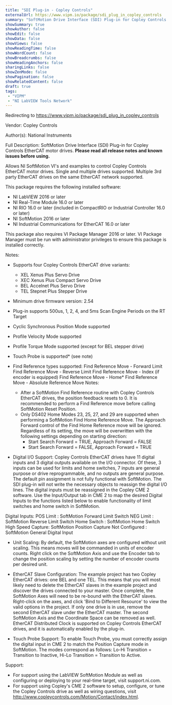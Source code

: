 ```yaml
---
title: "SDI Plug-in - Copley Controls"
externalUrl: https://www.vipm.io/package/sdi_plug_in_copley_controls
summary: "SoftMotion Drive Interface (SDI) Plug-in for Copley Controls EtherCAT motor drives."
showSummary: true
showAuthor: false
showEdit: false
showData: false
showViews: false
showReadingTime: false
showWordCount: false
showBreadcrumbs: false
showHeadingAnchors: false
sharingLinks: false
showZenMode: false
showPagination: false
showRelatedContent: false
draft: true
tags:
 - "VIPM"
 - "NI LabVIEW Tools Network"
---
```


Redirecting to https://www.vipm.io/package/sdi_plug_in_copley_controls

Vendor: Copley Controls

Author(s): National Instruments
 
Full Description:
SoftMotion Drive Interface (SDI) Plug-in for Copley Controls EtherCAT motor drives. **Please read all release notes and known issues before using.**

Allows NI SoftMotion VI's and examples to control Copley Controls EtherCAT motor drives. Single and multiple drives supported. Multiple 3rd party EtherCAT drives on the same EtherCAT network supported.

This package requires the following installed software:
- NI LabVIEW 2016 or later
- NI Real-Time Module 16.0 or later
- NI RIO 16.0 or later (included in CompactRIO or Industrial Controller 16.0 or later)
- NI SoftMotion 2016 or later
- NI Industrial Communications for EtherCAT 16.0 or later

This package also requires VI Package Manager 2016 or later.
VI Package Manager must be run with administrator privileges to ensure this package is installed correctly.

Notes:
- Supports four Copley Controls EtherCAT drive variants:
  - XEL Xenus Plus Servo Drive
  - XEC Xenus Plus Compact Servo Drive
  - BEL Accelnet Plus Servo Drive
  - TEL Stepnet Plus Stepper Drive
- Minimum drive firmware version: 2.54
- Plug-in supports 500us, 1, 2, 4, and 5ms Scan Engine Periods on the RT Target
- Cyclic Synchronous Position Mode supported
- Profile Velocity Mode supported
- Profile Torque Mode supported (except for BEL stepper drive)
- Touch Probe is supported* (see note)
- Find Reference types supported:
  Find Reference Move - Forward Limit
  Find Reference Move - Reverse Limit
  Find Reference Move - Index (if encoder is equipped)
  Find Reference Move - Home*
  Find Reference Move - Absolute
  Reference Move Notes:
  - After a SoftMotion Find Reference routine with Copley Controls EtherCAT drives, the position feedback resets to 0. It is recommended to perform a Find Reference move before calling SoftMotion Reset Position.
  - Only DS402 Home Modes 23, 25, 27, and 29 are supported when performing a SoftMotion Find Home Reference Move. The Approach Forward control of the Find Home Reference move will be ignored. Regardless of its setting, the move will be overwritten with the following settings depending on starting direction:
     - Start Search Forward = TRUE, Approach Forward = FALSE
     - Start Search Forward = FALSE, Approach Forward = TRUE

- Digital I/O Support:
Copley Controls EtherCAT drives have 11 digital inputs and 3 digital outputs available on the I/O connector. Of these, 3 inputs can be used for limits and home switches, 7 inputs are general purpose or drive reprogrammable, and no outputs are general purpose. The default pin assignment is not fully functional with SoftMotion.
The SDI plug-in will not write the necessary objects to reassign the digital I/O lines. The digital inputs must be reassigned in the Copley CME 2 software. Use the Input/Output tab in CME 2 to map the desired Digital Inputs to the functions listed below to enable functionality of limit switches and home switch in SoftMotion.

Digital Inputs:
POS Limit : SoftMotion Forward Limit Switch
NEG Limit : SoftMotion Reverse Limit Switch
Home Switch : SoftMotion Home Switch
High Speed Capture: SoftMotion Position Capture
Not Configured : SoftMotion General Digital Input

- Unit Scaling:
By default, the SoftMotion axes are configured without unit scaling. This means moves will be commanded in units of encoder counts. Right click on the SoftMotion Axis and use the Encoder tab to change the position scaling by setting the number of encoder counts per desired unit.

- EtherCAT Slave Configuration:
The example project has two Copley EtherCAT drives: one BEL and one TEL. This means that you will most likely need to delete the EtherCAT slaves in the example project and discover the drives connected to your master.
Once complete, the SoftMotion Axes will need to be re-bound with the EtherCAT slaves. Right-click on the axes, and click 'Bind to Different Resource' to view the valid options in the project. If only one drive is in use, remove the second EtherCAT slave under the EtherCAT master. The second SoftMotion Axis and the Coordinate Space can be removed as well.
EtherCAT Distributed Clock is supported on Copley Controls EtherCAT drives, and it is automatically enabled by the plug-in.

- Touch Probe Support:
To enable Touch Probe, you must correctly assign the digital input in CME 2 to match the Position Capture mode in SoftMotion. The modes correspond as follows: Lo-Hi Transition = Transition to Inactive, Hi-Lo Transition = Transition to Active.

Support:
- For support using the LabVIEW SoftMotion Module as well as configuring or deploying to your real-time target, visit support.ni.com.
- For support using Copley's CME 2 software to setup, configure, or tune the Copley Controls drive as well as wiring questions, visit http://www.copleycontrols.com/Motion/Contact/index.html.